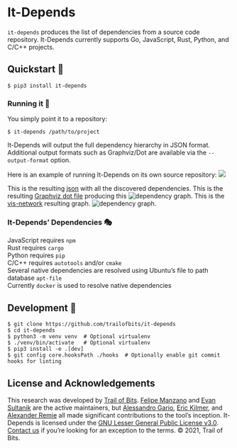 # It-Depends

`it-depends` produces the list of dependencies from a source code repository.
It-Depends currently supports Go, JavaScript, Rust, Python, and C/C++ projects.

## Quickstart 🚀

```commandline
$ pip3 install it-depends
```

### Running it 🏃
You simply point it to a repository:
```console
$ it-depends /path/to/project
```

It-Depends will output the full dependency hierarchy in JSON format. Additional output formats such
as Graphviz/Dot are available via the `--output-format` option.

Here is an example of running It-Depends on its own source repository:
![](https://gist.githubusercontent.com/feliam/e906ce723333b2b55237a71c4028559e/raw/e60f46c35b215a73a37a1d1ce3bb43eaead76af4/it-depends-demo.svg?sanitize=1)

This is the resulting [json](https://gist.github.com/feliam/2bdec76f7aa50602869059bfa14df156)
with all the discovered dependencies.
This is the resulting [Graphviz dot file](https://gist.github.com/feliam/275951f5788c23a477bc7cf758a32cc2)
producing this
![dependency graph](https://user-images.githubusercontent.com/1017522/116887041-33903b80-ac00-11eb-9288-f3d286231e47.png).
This is the [vis-network](https://github.com/visjs/vis-network) resulting graph.
![dependency graph](https://user-images.githubusercontent.com/1017522/126380710-0bf4fd66-0d2f-4cb1-a0ff-96fe715c4981.png).

### It-Depends’ Dependencies 🎭

JavaScript requires `npm`\
Rust requires `cargo`\
Python requires `pip`\
C/C++ requires `autotools` and/or `cmake`\
Several native dependencies are resolved using Ubuntu’s file to path database `apt-file`\
Currently `docker` is used to resolve native dependencies

## Development 👷
```commandline
$ git clone https://github.com/trailofbits/it-depends
$ cd it-depends
$ python3 -m venv venv  # Optional virtualenv
$ ./venv/bin/activate   # Optional virtualenv
$ pip3 install -e .[dev]
$ git config core.hooksPath ./hooks  # Optionally enable git commit hooks for linting
```

## License and Acknowledgements

This research was developed by [Trail of Bits](https://www.trailofbits.com/).
[Felipe Manzano](https://github.com/feliam) and [Evan Sultanik](https://github.com/ESultanik) are
the active maintainers, but [Alessandro Gario](https://github.com/alessandrogario),
[Eric Kilmer](https://github.com/ekilmer), and [Alexander Remie](https://github.com/rmi7) all made significant
contributions to the tool’s inception.
It-Depends is licensed under the [GNU Lesser General Public License v3.0](LICENSE).
[Contact us](mailto:opensource@trailofbits.com) if you’re looking for an exception to the terms.
© 2021, Trail of Bits.
